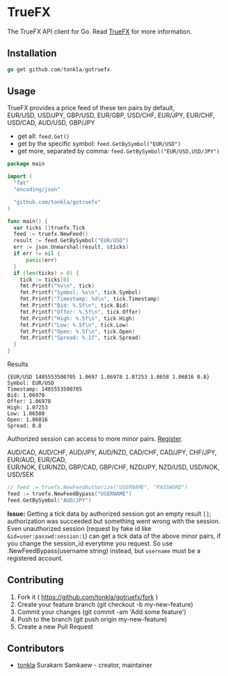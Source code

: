 # TrueFX

The TrueFX API client for Go. Read [TrueFX](https://www.truefx.com/) for more information.

## Installation

```go
go get github.com/tonkla/gotruefx
```

## Usage

TrueFX provides a price feed of these ten pairs by default,  
EUR/USD, USD/JPY, GBP/USD, EUR/GBP, USD/CHF, EUR/JPY, EUR/CHF, USD/CAD, AUD/USD, GBP/JPY

* get all: ```feed.Get()```
* get by the specific symbol: ```feed.GetBySymbol("EUR/USD")```
* get more, separated by comma: ```feed.GetBySymbol("EUR/USD,USD/JPY")```

```go
package main

import (
  "fmt"
  "encoding/json"

  "github.com/tonkla/gotruefx"
)

func main() {
  var ticks []truefx.Tick
  feed := truefx.NewFeed()
  result := feed.GetBySymbol("EUR/USD")
  err := json.Unmarshal(result, &ticks)
  if err != nil {
      panic(err)
  }
  if (len(ticks) > 0) {
    tick := ticks[0]
    fmt.Printf("%v\n", tick)
    fmt.Printf("Symbol: %s\n", tick.Symbol)
    fmt.Printf("Timestamp: %d\n", tick.Timestamp)
    fmt.Printf("Bid: %.5f\n", tick.Bid)
    fmt.Printf("Offer: %.5f\n", tick.Offer)
    fmt.Printf("High: %.5f\n", tick.High)
    fmt.Printf("Low: %.5f\n", tick.Low)
    fmt.Printf("Open: %.5f\n", tick.Open)
    fmt.Printf("Spread: %.1f", tick.Spread)
  }
}
```

Results

```
{EUR/USD 1485553500705 1.0697 1.06978 1.07253 1.0658 1.06816 0.8}
Symbol: EUR/USD
Timestamp: 1485553500705
Bid: 1.06970
Offer: 1.06978
High: 1.07253
Low: 1.06580
Open: 1.06816
Spread: 0.8
```

Authorized session can access to more minor pairs. [Register](https://www.truefx.com).

AUD/CAD, AUD/CHF, AUD/JPY, AUD/NZD, CAD/CHF, CAD/JPY, CHF/JPY, EUR/AUD, EUR/CAD,  
EUR/NOK, EUR/NZD, GBP/CAD, GBP/CHF, NZD/JPY, NZD/USD, USD/NOK, USD/SEK

```go
// feed := truefx.NewFeedAuthorize("USERNAME", "PASSWORD")
feed := truefx.NewFeedBypass("USERNAME")
feed.GetBySymbol("AUD/JPY")
```

**Issue:** Getting a tick data by authorized session got an empty result `[]`; authorization was succeeded but something went wrong with the session. Even unauthorized session (request by fake id like ```&id=user:passwd:session:1```) can get a tick data of the above minor pairs, if you change the session_id everytime you request. So use .NewFeedBypass(username string) instead, but `username` must be a registered account.

## Contributing

1. Fork it ( https://github.com/tonkla/gotruefx/fork )
2. Create your feature branch (git checkout -b my-new-feature)
3. Commit your changes (git commit -am 'Add some feature')
4. Push to the branch (git push origin my-new-feature)
5. Create a new Pull Request

## Contributors

- [tonkla](https://github.com/tonkla) Surakarn Samkaew - creator, maintainer
